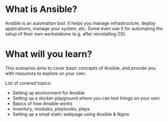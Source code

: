 # What is Ansible?
Ansible is an automation tool. It helps you manage infrastructure, deploy
applications, manage your system, etc. Some even use it for automating the
setup of their own workstations (e.g. after reinstalling OS).

# What will you learn?
This scenarios aims to cover basic concepts of Ansible, and provide you with
resources to explore on your own.

List of covered topics:
 * Setting up environment for Ansible
 * Setting up a docker playground where you can test things on your own
 * Basics of how Ansible works
 * Inventory, modules, playbooks, plays
 * Setting up a small static webpage using Ansible & Nginx
